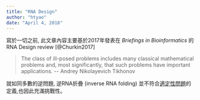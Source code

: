 ```yaml
---
title: "RNA Design"
author: "htyao"
date: "April 4, 2018"
---
```


寫於一切之前, 此文章內容主要基於2017年發表在 _Briefings in Bioinformatics_ 的 RNA Design review [@Churkin2017]

> The class of ill-posed problems includes many classical mathematical problems and, most significantly, that such problems have important applications. 
> -- Andrey Nikolayevich Tikhonov

就如同多數的逆問題, 逆RNA折疊 (inverse RNA folding) 並不符合[適定性問題](https://zh.wikipedia.org/zh-tw/%E9%81%A9%E5%AE%9A%E6%80%A7%E5%95%8F%E9%A1%8C)的定義,也因此充滿挑戰性。
